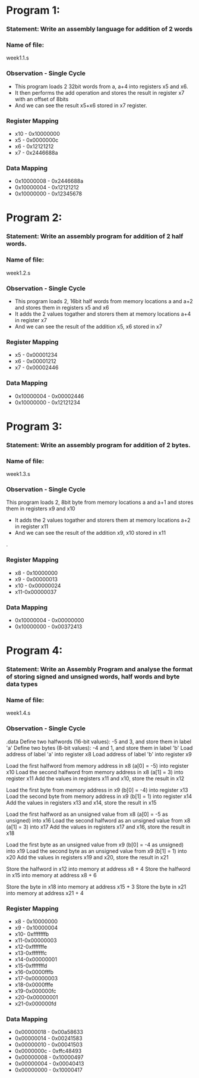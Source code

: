 # Program 1: 
### Statement: Write an assembly language for addition of 2 words

### Name of file:
week1.1.s

### Observation - Single Cycle
- This program loads 2 32bit words from a, a+4 into registers x5 and x6.
- It then performs the add operation and stores the result in register x7 with an offset of 8bits
- And we can see the result x5+x6  stored in x7 register.
 
### Register Mapping
- x10 - 0x10000000
- x5 - 0x0000000c
- x6 - 0x12121212
- x7 - 0x2446688a

### Data Mapping
- 0x10000008 - 0x2446688a
- 0x10000004 - 0x12121212
- 0x10000000 - 0x12345678

# Program 2: 
### Statement: Write an assembly program for addition of 2 half words.

### Name of file:
week1.2.s

### Observation - Single Cycle
- This program loads 2, 16bit half words from memory locations a and a+2 and stores them in registers x5 and x6
- It adds the 2 values togather and storers them  at memory locations a+4 in register x7
- And we can see the result of the addition x5, x6 stored in x7
 
### Register Mapping
- x5 - 0x00001234
- x6 - 0x00001212
- x7 - 0x00002446

### Data Mapping
- 0x10000004 - 0x00002446
- 0x10000000 - 0x12121234

# Program 3: 
### Statement: Write an assembly program for addition of 2 bytes.

### Name of file:
week1.3.s

### Observation - Single Cycle
 This program loads 2, 8bit  byte from memory locations a and a+1 and stores them in registers x9 and x10
- It adds the 2 values togather and storers them  at memory locations a+2 in register x11
- And we can see the result of the addition x9, x10 stored in x11
 

.
 
### Register Mapping
- x8 - 0x10000000
- x9 - 0x00000013
- x10 - 0x00000024
- x11-0x00000037

### Data Mapping
- 0x10000004 - 0x00000000
- 0x10000000 - 0x00372413

# Program 4: 
### Statement: Write an Assembly Program and analyse the format of storing signed and unsigned words, half words and byte data types

### Name of file:
week1.4.s

### Observation - Single Cycle
.data
 Define two halfwords (16-bit values): -5 and 3, and store them in label 'a'
 Define two bytes (8-bit values): -4 and 1, and store them in label 'b'
Load address of label 'a' into register x8
 Load address of label 'b' into register x9

Load the first halfword from memory address in x8 (a[0] = -5) into register x10
Load the second halfword from memory address in x8 (a[1] = 3) into register x11
 Add the values in registers x11 and x10, store the result in x12

 Load the first byte from memory address in x9 (b[0] = -4) into register x13
 Load the second byte from memory address in x9 (b[1] = 1) into register x14
 Add the values in registers x13 and x14, store the result in x15

 Load the first halfword as an unsigned value from x8 (a[0] = -5 as unsigned) into x16 Load the second halfword as an unsigned value from x8 (a[1] = 3) into x17
 Add the values in registers x17 and x16, store the result in x18

 Load the first byte as an unsigned value from x9 (b[0] = -4 as unsigned) into x19 Load the second byte as an unsigned value from x9 (b[1] = 1) into x20
 Add the values in registers x19 and x20, store the result in x21

 Store the halfword in x12 into memory at address x8 + 4
 Store the halfword in x15 into memory at address x8 + 6

 Store the byte in x18 into memory at address x15 + 3
 Store the byte in x21 into memory at address x21 + 4

### Register Mapping
- x8 - 0x10000000
- x9 - 0x10000004
- x10- 0xfffffffb
- x11-0x00000003
- x12-0xfffffffe
- x13-0xfffffffc
- x14-0x00000001
- x15-0xfffffffd
- x16-0x0000fffb
- x17-0x00000003
- x18-0x0000fffe
- x19-0x000000fc
- x20-0x00000001
- x21-0x000000fd

### Data Mapping
- 0x00000018 - 0x00a58633
- 0x00000014 - 0x00241583
- 0x00000010 - 0x00041503
- 0x0000000c - 0xffc48493
- 0x00000008 - 0x10000497
- 0x00000004 - 0x00040413
- 0x00000000 - 0x10000417






